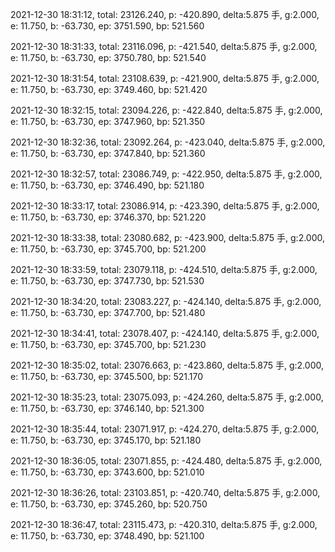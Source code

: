2021-12-30 18:31:12, total: 23126.240, p: -420.890, delta:5.875 手, g:2.000, e: 11.750, b: -63.730, ep: 3751.590, bp: 521.560

2021-12-30 18:31:33, total: 23116.096, p: -421.540, delta:5.875 手, g:2.000, e: 11.750, b: -63.730, ep: 3750.780, bp: 521.540

2021-12-30 18:31:54, total: 23108.639, p: -421.900, delta:5.875 手, g:2.000, e: 11.750, b: -63.730, ep: 3749.460, bp: 521.420

2021-12-30 18:32:15, total: 23094.226, p: -422.840, delta:5.875 手, g:2.000, e: 11.750, b: -63.730, ep: 3747.960, bp: 521.350

2021-12-30 18:32:36, total: 23092.264, p: -423.040, delta:5.875 手, g:2.000, e: 11.750, b: -63.730, ep: 3747.840, bp: 521.360

2021-12-30 18:32:57, total: 23086.749, p: -422.950, delta:5.875 手, g:2.000, e: 11.750, b: -63.730, ep: 3746.490, bp: 521.180

2021-12-30 18:33:17, total: 23086.914, p: -423.390, delta:5.875 手, g:2.000, e: 11.750, b: -63.730, ep: 3746.370, bp: 521.220

2021-12-30 18:33:38, total: 23080.682, p: -423.900, delta:5.875 手, g:2.000, e: 11.750, b: -63.730, ep: 3745.700, bp: 521.200

2021-12-30 18:33:59, total: 23079.118, p: -424.510, delta:5.875 手, g:2.000, e: 11.750, b: -63.730, ep: 3747.730, bp: 521.530

2021-12-30 18:34:20, total: 23083.227, p: -424.140, delta:5.875 手, g:2.000, e: 11.750, b: -63.730, ep: 3747.700, bp: 521.480

2021-12-30 18:34:41, total: 23078.407, p: -424.140, delta:5.875 手, g:2.000, e: 11.750, b: -63.730, ep: 3745.700, bp: 521.230

2021-12-30 18:35:02, total: 23076.663, p: -423.860, delta:5.875 手, g:2.000, e: 11.750, b: -63.730, ep: 3745.500, bp: 521.170

2021-12-30 18:35:23, total: 23075.093, p: -424.260, delta:5.875 手, g:2.000, e: 11.750, b: -63.730, ep: 3746.140, bp: 521.300

2021-12-30 18:35:44, total: 23071.917, p: -424.270, delta:5.875 手, g:2.000, e: 11.750, b: -63.730, ep: 3745.170, bp: 521.180

2021-12-30 18:36:05, total: 23071.855, p: -424.480, delta:5.875 手, g:2.000, e: 11.750, b: -63.730, ep: 3743.600, bp: 521.010

2021-12-30 18:36:26, total: 23103.851, p: -420.740, delta:5.875 手, g:2.000, e: 11.750, b: -63.730, ep: 3745.260, bp: 520.750

2021-12-30 18:36:47, total: 23115.473, p: -420.310, delta:5.875 手, g:2.000, e: 11.750, b: -63.730, ep: 3748.490, bp: 521.100